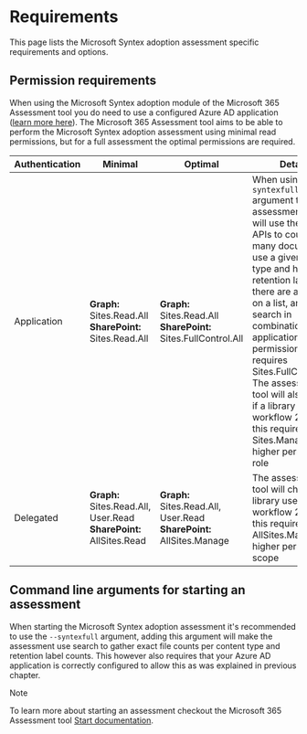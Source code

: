 # Requirements

This page lists the Microsoft Syntex adoption assessment specific requirements and options.

## Permission requirements

When using the Microsoft Syntex adoption module of the Microsoft 365 Assessment tool you do need to use a configured Azure AD application ([learn more here](../using-the-assessment-tool/setupauth.md)). The Microsoft 365 Assessment tool aims to be able to perform the Microsoft Syntex adoption assessment using minimal read permissions, but for a full assessment the optimal permissions are required.

Authentication | Minimal | Optimal | Details
---------------| --------|---------|--------
Application | **Graph:** Sites.Read.All <br> **SharePoint:** Sites.Read.All | **Graph:** Sites.Read.All <br> **SharePoint:** Sites.FullControl.All | When using the `--syntexfull` argument the assessment tool will use the search APIs to count how many documents use a given content type and how many retention labels there are applied on a list, and search in combination with application permissions requires Sites.FullControl.All. The assessment tool will also check if a library uses workflow 2013 and this requires the Sites.Manage.All or higher permission role
Delegated | **Graph:** Sites.Read.All, User.Read <br> **SharePoint:** AllSites.Read | **Graph:** Sites.Read.All, User.Read <br> **SharePoint:** AllSites.Manage | The assessment tool will check if a library uses workflow 2013 and this requires the AllSites.Manage or higher permission scope

## Command line arguments for starting an assessment

When starting the Microsoft Syntex adoption assessment it's recommended to use the `--syntexfull` argument, adding this argument will make the assessment use search to gather exact file counts per content type and retention label counts. This however also requires that your Azure AD application is correctly configured to allow this as was explained in previous chapter.

> [!Note]
> To learn more about starting an assessment checkout the Microsoft 365 Assessment tool [Start documentation](../using-the-assessment-tool/assess-start.md).
